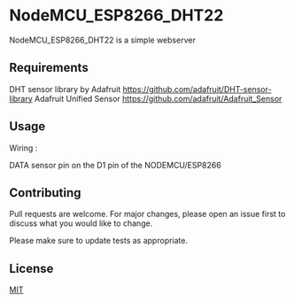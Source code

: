 # NodeMCU_ESP8266_DHT22

NodeMCU_ESP8266_DHT22 is a simple webserver 

## Requirements

DHT sensor library by Adafruit https://github.com/adafruit/DHT-sensor-library 
Adafruit Unified Sensor https://github.com/adafruit/Adafruit_Sensor

## Usage

Wiring : 

DATA sensor pin on the D1 pin of the NODEMCU/ESP8266

## Contributing
Pull requests are welcome. For major changes, please open an issue first to discuss what you would like to change.

Please make sure to update tests as appropriate.

## License
[MIT](https://choosealicense.com/licenses/mit/)


